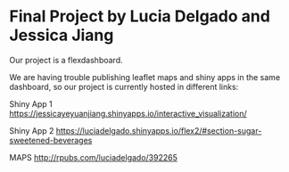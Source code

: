 # Final Project by Lucia Delgado and Jessica Jiang

Our project is a flexdashboard. 

We are having trouble publishing  leaflet maps and shiny apps in the same dashboard, so our project is currently hosted in different links: 

Shiny App 1
https://jessicayeyuanjiang.shinyapps.io/interactive_visualization/

Shiny App 2
https://luciadelgado.shinyapps.io/flex2/#section-sugar-sweetened-beverages

MAPS
http://rpubs.com/luciadelgado/392265
